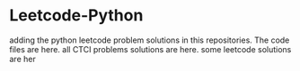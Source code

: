 # Leetcode-Python
adding the python leetcode problem solutions in this repositories. 
The code files are here.
all CTCI problems solutions are here.
some leetcode solutions are her












































































































































































































































































































































































































































































































































































































































































































































































































































































































































































